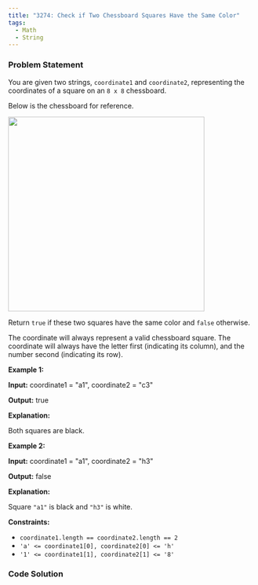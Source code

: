 ```yaml
---
title: "3274: Check if Two Chessboard Squares Have the Same Color"
tags:
  - Math
  - String
---
```

### Problem Statement

<p>You are given two strings, <code>coordinate1</code> and <code>coordinate2</code>, representing the coordinates of a square on an <code>8 x 8</code> chessboard.</p>

<p>Below is the chessboard for reference.</p>

<p><img alt="" src="https://assets.leetcode.com/uploads/2024/07/17/screenshot-2021-02-20-at-22159-pm.png" style="width: 400px; height: 396px;" /></p>

<p>Return <code>true</code> if these two squares have the same color and <code>false</code> otherwise.</p>

<p>The coordinate will always represent a valid chessboard square. The coordinate will always have the letter first (indicating its column), and the number second (indicating its row).</p>


<p><strong class="example">Example 1:</strong></p>

<div class="example-block">
<p><strong>Input:</strong> <span class="example-io">coordinate1 = &quot;a1&quot;, coordinate2 = &quot;c3&quot;</span></p>

<p><strong>Output:</strong> <span class="example-io">true</span></p>

<p><strong>Explanation:</strong></p>

<p>Both squares are black.</p>
</div>

<p><strong class="example">Example 2:</strong></p>

<div class="example-block">
<p><strong>Input:</strong> <span class="example-io">coordinate1 = &quot;a1&quot;, coordinate2 = &quot;h3&quot;</span></p>

<p><strong>Output:</strong> <span class="example-io">false</span></p>

<p><strong>Explanation:</strong></p>

<p>Square <code>&quot;a1&quot;</code> is black and <code>&quot;h3&quot;</code> is white.</p>
</div>


<p><strong>Constraints:</strong></p>

<ul>
	<li><code>coordinate1.length == coordinate2.length == 2</code></li>
	<li><code>&#39;a&#39; &lt;= coordinate1[0], coordinate2[0] &lt;= &#39;h&#39;</code></li>
	<li><code>&#39;1&#39; &lt;= coordinate1[1], coordinate2[1] &lt;= &#39;8&#39;</code></li>
</ul>


### Code Solution

```python

```
